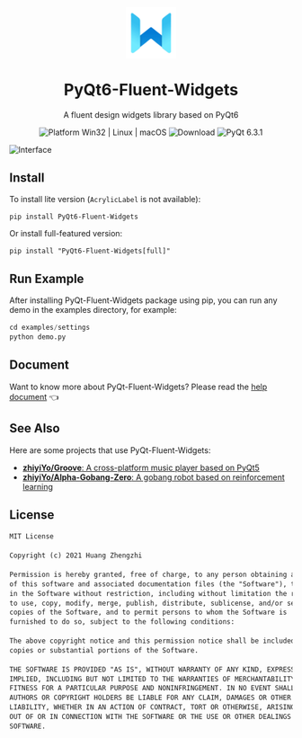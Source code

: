 <p align="center">
  <img width="18%" align="center" src="https://raw.githubusercontent.com/zhiyiYo/PyQt-Fluent-Widgets/master/docs/source/_static/logo.png" alt="logo">
</p>
  <h1 align="center">
  PyQt6-Fluent-Widgets
</h1>
<p align="center">
  A fluent design widgets library based on PyQt6
</p>

<p align="center">
  <a style="text-decoration:none">
    <img src="https://img.shields.io/badge/Platform-Win32%20|%20Linux%20|%20macOS-blue?color=#4ec820" alt="Platform Win32 | Linux | macOS"/>
  </a>

  <a style="text-decoration:none">
    <img src="https://static.pepy.tech/personalized-badge/pyqt6-fluent-widgets?period=total&units=international_system&left_color=grey&right_color=brightgreen&left_text=Downloads" alt="Download"/>
  </a>

  <a style="text-decoration:none">
    <img src="https://img.shields.io/badge/PyQt-6.3.1-blue?color=#4ec820" alt="PyQt 6.3.1"/>
  </a>
</p>

![Interface](https://raw.githubusercontent.com/zhiyiYo/PyQt-Fluent-Widgets/master/docs/source/_static/Interface.png)


## Install
To install lite version (`AcrylicLabel` is not available):
```shell
pip install PyQt6-Fluent-Widgets
```
Or install full-featured version:
```shell
pip install "PyQt6-Fluent-Widgets[full]"
```

## Run Example
After installing PyQt-Fluent-Widgets package using pip, you can run any demo in the examples directory, for example:
```python
cd examples/settings
python demo.py
```

## Document
Want to know more about PyQt-Fluent-Widgets? Please read the [help document](https://pyqt-fluent-widgets.readthedocs.io/) 👈


## See Also
Here are some projects that use PyQt-Fluent-Widgets:
* [**zhiyiYo/Groove**: A cross-platform music player based on PyQt5](https://github.com/zhiyiYo/Groove)
* [**zhiyiYo/Alpha-Gobang-Zero**: A gobang robot based on reinforcement learning](https://github.com/zhiyiYo/Alpha-Gobang-Zero)


## License
```txt
MIT License

Copyright (c) 2021 Huang Zhengzhi

Permission is hereby granted, free of charge, to any person obtaining a copy
of this software and associated documentation files (the "Software"), to deal
in the Software without restriction, including without limitation the rights
to use, copy, modify, merge, publish, distribute, sublicense, and/or sell
copies of the Software, and to permit persons to whom the Software is
furnished to do so, subject to the following conditions:

The above copyright notice and this permission notice shall be included in all
copies or substantial portions of the Software.

THE SOFTWARE IS PROVIDED "AS IS", WITHOUT WARRANTY OF ANY KIND, EXPRESS OR
IMPLIED, INCLUDING BUT NOT LIMITED TO THE WARRANTIES OF MERCHANTABILITY,
FITNESS FOR A PARTICULAR PURPOSE AND NONINFRINGEMENT. IN NO EVENT SHALL THE
AUTHORS OR COPYRIGHT HOLDERS BE LIABLE FOR ANY CLAIM, DAMAGES OR OTHER
LIABILITY, WHETHER IN AN ACTION OF CONTRACT, TORT OR OTHERWISE, ARISING FROM,
OUT OF OR IN CONNECTION WITH THE SOFTWARE OR THE USE OR OTHER DEALINGS IN THE
SOFTWARE.
```
